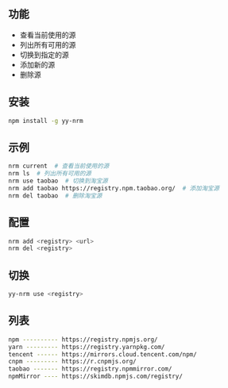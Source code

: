 ## 功能

- 查看当前使用的源
- 列出所有可用的源
- 切换到指定的源
- 添加新的源
- 删除源

## 安装

```bash
npm install -g yy-nrm
```

## 示例

```bash
nrm current  # 查看当前使用的源
nrm ls  # 列出所有可用的源
nrm use taobao  # 切换到淘宝源
nrm add taobao https://registry.npm.taobao.org/  # 添加淘宝源
nrm del taobao  # 删除淘宝源
```

## 配置

```bash
nrm add <registry> <url>
nrm del <registry>
```

## 切换

```bash
yy-nrm use <registry>
```

## 列表

```bash
npm ---------- https://registry.npmjs.org/
yarn --------- https://registry.yarnpkg.com/
tencent ------ https://mirrors.cloud.tencent.com/npm/
cnpm --------- https://r.cnpmjs.org/
taobao ------- https://registry.npmmirror.com/
npmMirror ---- https://skimdb.npmjs.com/registry/
```